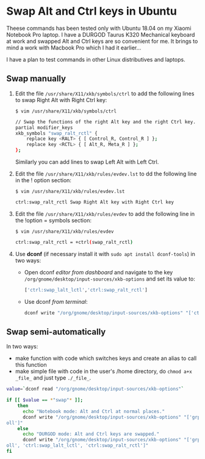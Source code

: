 # Swap Alt and Ctrl keys in Ubuntu

Theese commands has been tested only with Ubuntu 18.04 on my Xiaomi Notebook Pro laptop. I have a DURGOD Taurus K320 Mechanical keyboard at work and swapped Alt and Ctrl keys are so convenient for me. It brings to mind a work with Macbook Pro which I had it earlier... 

I have a plan to test commands in other Linux distributives and laptops.

## Swap manually

1. Edit the file `/usr/share/X11/xkb/symbols/ctrl` to add the following lines to swap Right Alt with Right Ctrl key:
	
	`$ vim /usr/share/X11/xkb/symbols/ctrl`

	```bash
	// Swap the functions of the right Alt key and the right Ctrl key.
	partial modifier_keys
	xkb_symbols "swap_ralt_rctl" {
	    replace key <RALT> { [ Control_R, Control_R ] };
	    replace key <RCTL> { [ Alt_R, Meta_R ] };
	};
	```
   Similarly you can add lines to swap Left Alt with Left Ctrl.

2. Edit the file `/usr/share/X11/xkb/rules/evdev.lst` to dd the following line in the ! option section:
	
	`$ vim /usr/share/X11/xkb/rules/evdev.lst`

	```bash
	ctrl:swap_ralt_rctl Swap Right Alt key with Right Ctrl key
	```

3. Edit the file `/usr/share/X11/xkb/rules/evdev` to add the following line in the !option = symbols section:
	
	`$ vim /usr/share/X11/xkb/rules/evdev`

	```bash
	ctrl:swap_ralt_rctl = +ctrl(swap_ralt_rctl)
	```

4. Use **dconf** (if necessary install it with `sudo apt install dconf-tools`) in two ways:

	- Open dconf _editor from dashboard_ and navigate to the key `/org/gnome/desktop/input-sources/xkb-options` and set its value to:

		```bash
		['ctrl:swap_lalt_lctl','ctrl:swap_ralt_rctl']
		```

	- Use dconf _from terminal_:

		```bash
		dconf write "/org/gnome/desktop/input-sources/xkb-options" "['ctrl:swap_lalt_lctl','ctrl:swap_ralt_rctl']"
		```

## Swap semi-automatically

In two ways:

- make function with code which switches keys and create an alias to call this function
- make simple file with code in the user's /home directory, do `chmod a+x _file_` and just type `./_file_`.

```bash
value=`dconf read "/org/gnome/desktop/input-sources/xkb-options"`

if [[ $value == *"swap"* ]];
    then
      echo "Notebook mode: Alt and Ctrl at normal places."
      dconf write "/org/gnome/desktop/input-sources/xkb-options" "['grp:alt_shift_toggle', 'grp_led:scr
oll']"
    else
      echo "DURGOD mode: Alt and Ctrl keys are swapped."
      dconf write "/org/gnome/desktop/input-sources/xkb-options" "['grp:alt_shift_toggle', 'grp_led:scr
oll', 'ctrl:swap_lalt_lctl', 'ctrl:swap_ralt_rctl']"
fi
```
